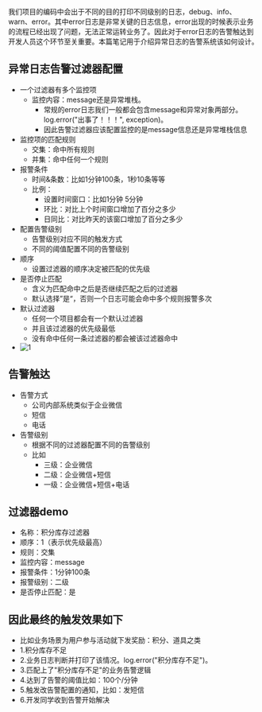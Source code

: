我们项目的编码中会出于不同的目的打印不同级别的日志，debug、info、warn、error。其中error日志是非常关键的日志信息，error出现的时候表示业务的流程已经出现了问题，无法正常运转业务了。因此对于error日志的告警触达到开发人员这个环节至关重要。本篇笔记用于介绍异常日志的告警系统该如何设计。

## 异常日志告警过滤器配置
* 一个过滤器有多个监控项
	* 监控内容：message还是异常堆栈。
		* 常规的error日志我们一般都会包含message和异常对象两部分。log.error("出事了！！！", exception)。
		* 因此告警过滤器应该配置监控的是message信息还是异常堆栈信息
* 监控项的匹配规则
	* 交集：命中所有规则
	* 并集：命中任何一个规则
* 报警条件
	* 时间&条数：比如1分钟100条，1秒10条等等
	* 比例：
		* 设置时间窗口：比如1分钟 5分钟
		* 环比：对比上个时间窗口增加了百分之多少
		* 日同比：对比昨天的该窗口增加了百分之多少
* 配置告警级别
	* 告警级别对应不同的触发方式
	* 不同的阈值配置不同的告警级别
* 顺序
	* 设置过滤器的顺序决定被匹配的优先级
* 是否停止匹配
	* 含义为匹配命中之后是否继续匹配之后的过滤器
	* 默认选择”是“，否则一个日志可能会命中多个规则报警多次
* 默认过滤器
	* 任何一个项目都会有一个默认过滤器
	* 并且该过滤器的优先级最低
	* 没有命中任何一条过滤器的都会被该过滤器命中
* ![1](https://mmbiz.qpic.cn/mmbiz_png/K07fFKibvoT0VNDhPTLmyeyiaQesLJHRqvg73j2RA48DXCGjPDrDbJ9MFTpG96Ky9icrYCa3d4tbHJ7ekuKhLyzjw/640?wx_fmt=png)

## 告警触达
* 告警方式
	* 公司内部系统类似于企业微信
	* 短信
	* 电话
* 告警级别
	* 根据不同的过滤器配置不同的告警级别
	* 比如
		* 三级：企业微信
		* 二级：企业微信+短信
		* 一级：企业微信+短信+电话

## 过滤器demo
* 名称：积分库存过滤器
* 顺序：1（表示优先级最高）
* 规则：交集
* 监控内容：message
* 报警条件：1分钟100条
* 报警级别：二级
* 是否停止匹配：是

## 因此最终的触发效果如下
* 比如业务场景为用户参与活动就下发奖励：积分、道具之类
* 1.积分库存不足
* 2.业务日志判断并打印了该情况。log.error("积分库存不足")。
* 3.匹配上了"积分库存不足"的业务告警逻辑
* 4.达到了告警的阈值比如：100个/分钟
* 5.触发改告警配置的通知，比如：发短信
* 6.开发同学收到告警开始解决